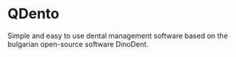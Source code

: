 # QDento

Simple and easy to use dental management software based on the bulgarian open-source software DinoDent.
